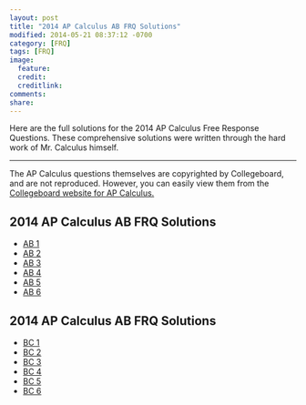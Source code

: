 ```yaml
---
layout: post
title: "2014 AP Calculus AB FRQ Solutions"
modified: 2014-05-21 08:37:12 -0700
category: [FRQ]
tags: [FRQ]
image:
  feature: 
  credit: 
  creditlink: 
comments: 
share: 
---
```


Here are the full solutions for the 2014 AP Calculus Free Response Questions. These comprehensive solutions were written through the hard work of Mr. Calculus himself.

---

The AP Calculus questions themselves are copyrighted by Collegeboard, and are not reproduced. However, you can easily view them from the [Collegeboard website for AP Calculus.](https://apstudent.collegeboard.org/apcourse/ap-calculus-ab/exam-practice)

## 2014 AP Calculus AB FRQ Solutions

* [AB 1](/frq/2014/AP2014_AB1.pdf)
* [AB 2](/frq/2014/AP2014_AB2.pdf)
* [AB 3](/frq/2014/AP2014_AB3.pdf)
* [AB 4](/frq/2014/AP2014_AB4.pdf)
* [AB 5](/frq/2014/AP2014_AB5.pdf)
* [AB 6](/frq/2014/AP2014_AB6.pdf)

## 2014 AP Calculus AB FRQ Solutions

* [BC 1](/frq/2014/AP2014_BC1.pdf)
* [BC 2](/frq/2014/AP2014_BC2.pdf)
* [BC 3](/frq/2014/AP2014_BC3.pdf)
* [BC 4](/frq/2014/AP2014_BC4.pdf)
* [BC 5](/frq/2014/AP2014_BC5.pdf)
* [BC 6](/frq/2014/AP2014_BC6.pdf)